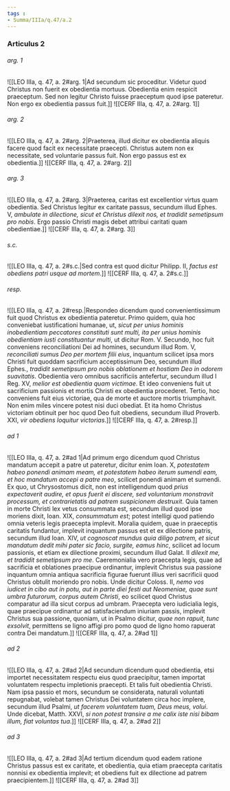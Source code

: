 ```yaml
---
tags : 
- Summa/IIIa/q.47/a.2
---
```


### Articulus 2

###### arg. 1
![[LEO IIIa, q. 47, a. 2#arg. 1|Ad secundum sic proceditur. Videtur quod Christus non fuerit ex obedientia mortuus. Obedientia enim respicit praeceptum. Sed non legitur Christo fuisse praeceptum quod ipse pateretur. Non ergo ex obedientia passus fuit.]]
![[CERF IIIa, q. 47, a. 2#arg. 1]]

###### arg. 2
![[LEO IIIa, q. 47, a. 2#arg. 2|Praeterea, illud dicitur ex obedientia aliquis facere quod facit ex necessitate praecepti. Christus autem non ex necessitate, sed voluntarie passus fuit. Non ergo passus est ex obedientia.]]
![[CERF IIIa, q. 47, a. 2#arg. 2]]

###### arg. 3
![[LEO IIIa, q. 47, a. 2#arg. 3|Praeterea, caritas est excellentior virtus quam obedientia. Sed Christus legitur ex caritate passus, secundum illud Ephes. V, *ambulate in dilectione, sicut et Christus dilexit nos, et tradidit semetipsum pro nobis*. Ergo passio Christi magis debet attribui caritati quam obedientiae.]]
![[CERF IIIa, q. 47, a. 2#arg. 3]]

###### s.c.
![[LEO IIIa, q. 47, a. 2#s.c.|Sed contra est quod dicitur Philipp. II, *factus est obediens patri usque ad mortem*.]]
![[CERF IIIa, q. 47, a. 2#s.c.]]

###### resp.
![[LEO IIIa, q. 47, a. 2#resp.|Respondeo dicendum quod convenientissimum fuit quod Christus ex obedientia pateretur. Primo quidem, quia hoc conveniebat iustificationi humanae, ut, *sicut per unius hominis inobedientiam peccatores constituti sunt multi, ita per unius hominis obedientiam iusti constituantur multi*, ut dicitur Rom. V. Secundo, hoc fuit conveniens reconciliationi Dei ad homines, secundum illud Rom. V, *reconciliati sumus Deo per mortem filii eius*, inquantum scilicet ipsa mors Christi fuit quoddam sacrificium acceptissimum Deo, secundum illud Ephes., *tradidit semetipsum pro nobis oblationem et hostiam Deo in odorem suavitatis*. Obedientia vero omnibus sacrificiis antefertur, secundum illud I Reg. XV, *melior est obedientia quam victimae*. Et ideo conveniens fuit ut sacrificium passionis et mortis Christi ex obedientia procederet. Tertio, hoc conveniens fuit eius victoriae, qua de morte et auctore mortis triumphavit. Non enim miles vincere potest nisi duci obediat. Et ita homo Christus victoriam obtinuit per hoc quod Deo fuit obediens, secundum illud Proverb. XXI, *vir obediens loquitur victorias*.]]
![[CERF IIIa, q. 47, a. 2#resp.]]

###### ad 1
![[LEO IIIa, q. 47, a. 2#ad 1|Ad primum ergo dicendum quod Christus mandatum accepit a patre ut pateretur, dicitur enim Ioan. X, *potestatem habeo ponendi animam meam, et potestatem habeo iterum sumendi eam, et hoc mandatum accepi a patre meo*, scilicet ponendi animam et sumendi. Ex quo, ut Chrysostomus dicit, non est intelligendum quod *prius expectaverit audire, et opus fuerit ei discere, sed voluntarium monstravit processum, et contrarietatis ad patrem suspicionem destruxit*. Quia tamen in morte Christi lex vetus consummata est, secundum illud quod ipse moriens dixit, Ioan. XIX, *consummatum est*; potest intelligi quod patiendo omnia veteris legis praecepta implevit. Moralia quidem, quae in praeceptis caritatis fundantur, implevit inquantum passus est et ex dilectione patris, secundum illud Ioan. XIV, *ut cognoscat mundus quia diligo patrem, et sicut mandatum dedit mihi pater sic facio, surgite, eamus hinc*, scilicet ad locum passionis, et etiam ex dilectione proximi, secundum illud Galat. II *dilexit me, et tradidit semetipsum pro me*. Caeremonialia vero praecepta legis, quae ad sacrificia et oblationes praecipue ordinantur, implevit Christus sua passione inquantum omnia antiqua sacrificia figurae fuerunt illius veri sacrificii quod Christus obtulit moriendo pro nobis. Unde dicitur Coloss. II, *nemo vos iudicet in cibo aut in potu, aut in parte diei festi aut Neomeniae, quae sunt umbra futurorum, corpus autem Christi*, eo scilicet quod Christus comparatur ad illa sicut corpus ad umbram. Praecepta vero iudicialia legis, quae praecipue ordinantur ad satisfaciendum iniuriam passis, implevit Christus sua passione, quoniam, ut in Psalmo dicitur, *quae non rapuit, tunc exsolvit*, permittens se ligno affigi pro pomo quod de ligno homo rapuerat contra Dei mandatum.]]
![[CERF IIIa, q. 47, a. 2#ad 1]]

###### ad 2
![[LEO IIIa, q. 47, a. 2#ad 2|Ad secundum dicendum quod obedientia, etsi importet necessitatem respectu eius quod praecipitur, tamen importat voluntatem respectu impletionis praecepti. Et talis fuit obedientia Christi. Nam ipsa passio et mors, secundum se considerata, naturali voluntati repugnabat, volebat tamen Christus Dei voluntatem circa hoc implere, secundum illud Psalmi, *ut facerem voluntatem tuam, Deus meus, volui*. Unde dicebat, Matth. XXVI, *si non potest transire a me calix iste nisi bibam illum, fiat voluntas tua*.]]
![[CERF IIIa, q. 47, a. 2#ad 2]]

###### ad 3
![[LEO IIIa, q. 47, a. 2#ad 3|Ad tertium dicendum quod eadem ratione Christus passus est ex caritate, et obedientia, quia etiam praecepta caritatis nonnisi ex obedientia implevit; et obediens fuit ex dilectione ad patrem praecipientem.]]
![[CERF IIIa, q. 47, a. 2#ad 3]]


